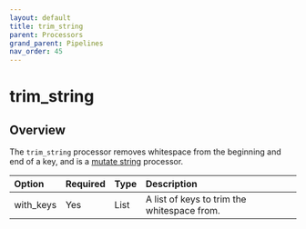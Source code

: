 ```yaml
---
layout: default
title: trim_string
parent: Processors
grand_parent: Pipelines
nav_order: 45
---
```


# trim_string

## Overview

The `trim_string` processor removes whitespace from the beginning and end of a key, and is a [mutate string](https://github.com/opensearch-project/data-prepper/tree/main/data-prepper-plugins/mutate-string-processors#mutate-string-processors) processor.

Option | Required | Type | Description
:--- | :--- | :--- | :---
with_keys | Yes | List | A list of keys to trim the whitespace from.

<!---## Configuration

Content will be added to this section.

## Metrics

Content will be added to this section.--->